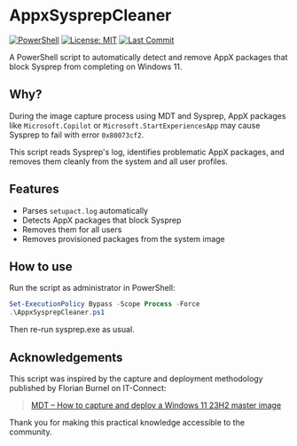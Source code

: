 # AppxSysprepCleaner

[![PowerShell](https://img.shields.io/badge/powershell-script-blue.svg)](https://learn.microsoft.com/en-us/powershell/)
[![License: MIT](https://img.shields.io/badge/License-MIT-yellow.svg)](https://opensource.org/licenses/MIT)
[![Last Commit](https://img.shields.io/github/last-commit/Souteeeh/AppxSysprepCleaner.svg)](https://github.com/Souteeeh/AppxSysprepCleaner/commits/master)

A PowerShell script to automatically detect and remove AppX packages that block Sysprep from completing on Windows 11.

## Why?

During the image capture process using MDT and Sysprep, AppX packages like `Microsoft.Copilot` or `Microsoft.StartExperiencesApp` may cause Sysprep to fail with error `0x80073cf2`.

This script reads Sysprep's log, identifies problematic AppX packages, and removes them cleanly from the system and all user profiles.

## Features

- Parses `setupact.log` automatically
- Detects AppX packages that block Sysprep
- Removes them for all users
- Removes provisioned packages from the system image

## How to use

Run the script as administrator in PowerShell:

```powershell
Set-ExecutionPolicy Bypass -Scope Process -Force
.\AppxSysprepCleaner.ps1
```

Then re-run sysprep.exe as usual.

## Acknowledgements

This script was inspired by the capture and deployment methodology published by Florian Burnel on IT-Connect:

> [MDT – How to capture and deploy a Windows 11 23H2 master image](https://www.it-connect.fr/mdt-comment-capturer-et-deployer-une-image-master-windows-11/)

Thank you for making this practical knowledge accessible to the community.


